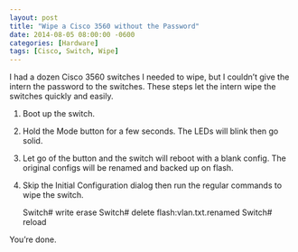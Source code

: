 ```yaml
---
layout: post
title: "Wipe a Cisco 3560 without the Password"
date: 2014-08-05 08:00:00 -0600
categories: [Hardware]
tags: [Cisco, Switch, Wipe]
---
```


I had a dozen Cisco 3560 switches I needed to wipe, but I couldn’t give the intern the password to the switches. These steps let the intern wipe the switches quickly and easily.

1. Boot up the switch.
1. Hold the Mode button for a few seconds. The LEDs will blink then go solid.
1. Let go of the button and the switch will reboot with a blank config. The original configs will be renamed and backed up on flash.
1. Skip the Initial Configuration dialog then run the regular commands to wipe the switch.

    Switch# write erase
    Switch# delete flash:vlan.txt.renamed
    Switch# reload

You’re done.
